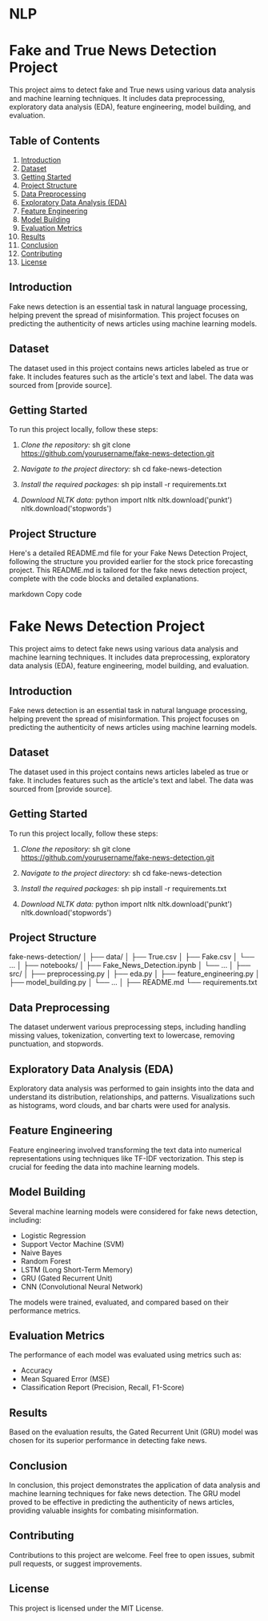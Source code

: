# NLP
# Fake and True News Detection Project

This project aims to detect fake and True news using various data analysis and machine learning techniques. It includes data preprocessing, exploratory data analysis (EDA), feature engineering, model building, and evaluation.

## Table of Contents
1. [Introduction](#introduction)
2. [Dataset](#dataset)
3. [Getting Started](#getting-started)
4. [Project Structure](#project-structure)
5. [Data Preprocessing](#data-preprocessing)
6. [Exploratory Data Analysis (EDA)](#exploratory-data-analysis-eda)
7. [Feature Engineering](#feature-engineering)
8. [Model Building](#model-building)
9. [Evaluation Metrics](#evaluation-metrics)
10. [Results](#results)
11. [Conclusion](#conclusion)
12. [Contributing](#contributing)
13. [License](#license)

## Introduction
Fake news detection is an essential task in natural language processing, helping prevent the spread of misinformation. This project focuses on predicting the authenticity of news articles using machine learning models.

## Dataset
The dataset used in this project contains news articles labeled as true or fake. It includes features such as the article's text and label. The data was sourced from [provide source].

## Getting Started
To run this project locally, follow these steps:

1. *Clone the repository:*
    sh
    git clone https://github.com/yourusername/fake-news-detection.git
    

2. *Navigate to the project directory:*
    sh
    cd fake-news-detection
    

3. *Install the required packages:*
    sh
    pip install -r requirements.txt
    

4. *Download NLTK data:*
    python
    import nltk
    nltk.download('punkt')
    nltk.download('stopwords')
    

## Project Structure

Here's a detailed README.md file for your Fake News Detection Project, following the structure you provided earlier for the stock price forecasting project. This README.md is tailored for the fake news detection project, complete with the code blocks and detailed explanations.

markdown
Copy code
# Fake News Detection Project

This project aims to detect fake news using various data analysis and machine learning techniques. It includes data preprocessing, exploratory data analysis (EDA), feature engineering, model building, and evaluation.

## Introduction
Fake news detection is an essential task in natural language processing, helping prevent the spread of misinformation. This project focuses on predicting the authenticity of news articles using machine learning models.

## Dataset
The dataset used in this project contains news articles labeled as true or fake. It includes features such as the article's text and label. The data was sourced from [provide source].

## Getting Started
To run this project locally, follow these steps:

1. *Clone the repository:*
    sh
    git clone https://github.com/yourusername/fake-news-detection.git
    

2. *Navigate to the project directory:*
    sh
    cd fake-news-detection
    

3. *Install the required packages:*
    sh
    pip install -r requirements.txt
    

4. *Download NLTK data:*
    python
    import nltk
    nltk.download('punkt')
    nltk.download('stopwords')
    

## Project Structure
fake-news-detection/
│
├── data/
│ ├── True.csv
│ ├── Fake.csv
│ └── ...
│
├── notebooks/
│ ├── Fake_News_Detection.ipynb
│ └── ...
│
├── src/
│ ├── preprocessing.py
│ ├── eda.py
│ ├── feature_engineering.py
│ ├── model_building.py
│ └── ...
│
├── README.md
└── requirements.txt

## Data Preprocessing
The dataset underwent various preprocessing steps, including handling missing values, tokenization, converting text to lowercase, removing punctuation, and stopwords.

## Exploratory Data Analysis (EDA)
Exploratory data analysis was performed to gain insights into the data and understand its distribution, relationships, and patterns. Visualizations such as histograms, word clouds, and bar charts were used for analysis.

## Feature Engineering
Feature engineering involved transforming the text data into numerical representations using techniques like TF-IDF vectorization. This step is crucial for feeding the data into machine learning models.

## Model Building
Several machine learning models were considered for fake news detection, including:
- Logistic Regression
- Support Vector Machine (SVM)
- Naive Bayes
- Random Forest
- LSTM (Long Short-Term Memory)
- GRU (Gated Recurrent Unit)
- CNN (Convolutional Neural Network)

The models were trained, evaluated, and compared based on their performance metrics.

## Evaluation Metrics
The performance of each model was evaluated using metrics such as:
- Accuracy
- Mean Squared Error (MSE)
- Classification Report (Precision, Recall, F1-Score)

## Results
Based on the evaluation results, the Gated Recurrent Unit (GRU) model was chosen for its superior performance in detecting fake news.

## Conclusion
In conclusion, this project demonstrates the application of data analysis and machine learning techniques for fake news detection. The GRU model proved to be effective in predicting the authenticity of news articles, providing valuable insights for combating misinformation.

## Contributing
Contributions to this project are welcome. Feel free to open issues, submit pull requests, or suggest improvements.

## License
This project is licensed under the MIT License.

